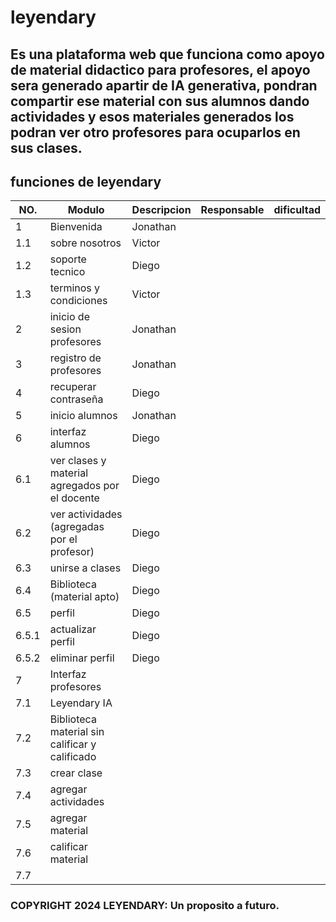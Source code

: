 # leyendary
## Es una plataforma web que funciona como apoyo de material didactico para profesores, el apoyo sera generado apartir de IA generativa, pondran compartir ese material con sus alumnos dando actividades y esos materiales generados los podran ver otro profesores para ocuparlos en sus clases.
## funciones de leyendary
|NO.|Modulo|Descripcion|Responsable|dificultad|
|---|------|-----------|-----------|----------|
|1  |Bienvenida|Jonathan|||
|1.1|sobre nosotros|Victor|||
|1.2|soporte tecnico|Diego|||
|1.3|terminos y condiciones|Victor|||
|2  |inicio de sesion profesores|Jonathan|||
|3  |registro de profesores|Jonathan|||
|4  |recuperar contraseña|Diego|||
|5  |inicio alumnos|Jonathan|||
|6  |interfaz alumnos|Diego|||
|6.1|ver clases y material agregados por el docente|Diego|||
|6.2|ver actividades (agregadas por el profesor)|Diego|||
|6.3|unirse a clases|Diego|||
|6.4|Biblioteca (material apto)|Diego|||
|6.5|perfil|Diego|||
|6.5.1|actualizar perfil|Diego|||
|6.5.2|eliminar perfil|Diego|||
|7|Interfaz profesores||||
|7.1|Leyendary IA||||
|7.2|Biblioteca material sin calificar y calificado||||
|7.3|crear clase||||
|7.4|agregar actividades||||
|7.5|agregar material||||
|7.6|calificar material||||
|7.7|||||
### COPYRIGHT 2024 LEYENDARY: Un proposito a futuro.
